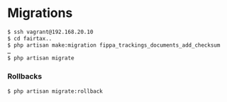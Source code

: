 # Migrations

```bash
$ ssh vagrant@192.168.20.10
$ cd fairtax..
$ php artisan make:migration fippa_trackings_documents_add_checksum
…
$ php artisan migrate
```
### Rollbacks
```bash
$ php artisan migrate:rollback
```